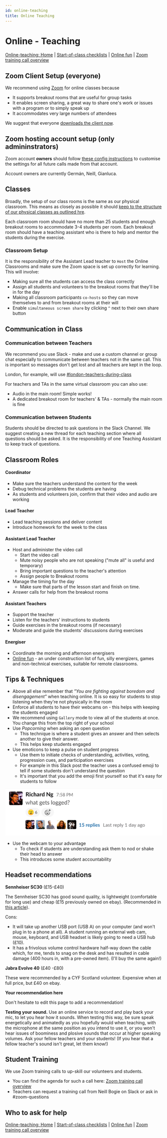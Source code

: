 ```yaml
---
id: online-teaching
title: Online Teaching
---
```


# Online - Teaching

[Online-teaching: Home](online-teaching.md) \| [Start-of-class checklists](online-start-of-class-checklists.md) \| [Online fun](online-fun.md) \| [Zoom training call overview](zoom-training-call-overview.md)

## Zoom Client Setup \(everyone\)

We recommend using [Zoom](https://zoom.us) for online classes because

* It supports breakout rooms that are useful for group tasks
* It enables screen sharing, a great way to share one's work or issues with a program or to simply speak up
* It accommodates very large numbers of attendees

We suggest that everyone [downloads the client now](https://zoom.us/download).

## Zoom hosting account setup \(only admininstrators\)

Zoom account **owners** should follow [these config instructions](online-teaching-settings.md) to customise the settings for all future calls made from that account.

Account owners are currently Germán, Neill, Gianluca.

## Classes

Broadly, the setup of our class rooms is the same as our physical classroom. This means as closely as possible it should [keep to the structure of our physical classes as outlined hre](https://docs.codeyourfuture.io/volunteers/running-a-class).

Each classroom room should have no more than 25 students and enough breakout rooms to accommodate 3-4 students per room. Each breakout room should have a teaching assistant who is there to help and mentor the students during the exercise.

### Classroom Setup

It is the responsibility of the Assistant Lead teacher to `Host` the Online Classrooms and make sure the Zoom space is set up correctly for learning. This will involve:

* Making sure all the students can access the class correctly
* Assign all students and volunteers to the breakout rooms that they'll be in for the day
* Making all classroom participants `co-hosts` so they can move themselves to and from breakout rooms at their will
* Enable `simultaneous screen share` by clicking `^` next to their own share button

## Communication in Class

### Communication between Teachers

We recommend you use Slack - make and use a custom channel or group chat especially to communicate between teachers not in the same call. This is important so messages don't get lost and all teachers are kept in the loop.

London, for example, will use [\#london-teachers-during-class](https://app.slack.com/client/T2H71EFLK/C0109KRLYTS/thread/C010D1C41K2-1584699383.012200)

For teachers and TAs in the same virtual classroom you can also use:

* Audio in the main room! Simple works!
* A dedicated breakout room for teachers' & TAs - normally the main room is fine

### Communication between Students

Students should be directed to ask questions in the Slack Channel. We suggest creating a new thread for each teaching section where all questions should be asked. It is the responsibility of one Teaching Assistant to keep track of questions.

## Classroom Roles

#### Coordinator

* Make sure the teachers understand the content for the week
* Debug technical problems the students are having
* As students and volunteers join, confirm that their video and audio are working

#### Lead Teacher

* Lead teaching sessions and deliver content
* Introduce homework for the week to the class

#### Assistant Lead Teacher

* Host and administer the video call
  * Start the video call
  * Mute noisy people who are not speaking \("mute all" is useful and temporary\)
  * Bring important questions to the teacher's attention
  * Assign people to Breakout rooms
* Manage the timing for the day
  * Make sure that parts of the lesson start and finish on time.
* Answer calls for help from the breakout rooms

#### Assistant Teachers

* Support the teacher
* Listen for the teachers' instructions to students
* Guide exercises in the breakout rooms \(if necessary\)
* Moderate and guide the students' discussions during exercises

#### Energiser

* Coordinate the morning and afternoon energisers
* [Online fun](online-fun.md) - an under construction list of fun, silly energizers, games and non-technical exercises, suitable for remote classrooms.

## Tips & Techniques

* Above all else remember that _"You are fighting against boredom and disengagement"_ when teaching online. It is so easy for students to stop listening when they're not physically in the room
* Enforce all students to have their webcams on - this helps with keeping the students engaged
* We recommend using `Gallery` mode to view all of the students at once. You change this from the top right of your school
* Use _Popcorning_ when asking an open question
  * This technique is where a student gives an answer and then selects another to give their answer.
  * This helps keep students engaged
* Use emoticons to keep a pulse on student progress
  * Use them to initiate checks of understanding, activities, voting, progression cues, and participation exercises
  * For example in this Slack post the teacher uses a confused emoji to tell if some students don't understand the question
  * It's important that you add the emoji first yourself so that it's easy for students to follow

![image-20200320142026383](../.gitbook/assets/image-20200320142026383.png)

* Use the webcam to your advantage
  * To check if students are understanding ask them to nod or shake their head to answer
  * This introduces some student accountability

## Headset recommendations

**Sennheiser SC30** \(£15-£40\)

The Sennheiser SC30 has good sound quality, is lightweight \(comfortable for long use\) and cheap \(£15 previously owned on ebay\). \(Recommended in [this article](https://ma.tt/2020/03/dont-mute-get-a-better-headset/)\).

Cons:

* It will take up another USB port \(USB A\) on your computer \(and won't plug in to a phone at all\). A student running an external web cam, mouse, keyboard, and USB headset is likely going to need a USB hub \(£10\).
* It has a frivolous volume control hardware half-way down the cable which, for me, tends to snag on the desk and has resulted in cable damage \(400 hours in, with a pre-owned item\). \(I'll buy the same again!\)

**Jabra Evolve 40** \(£40 -£80\)

These were recommended by a CYF Scotland volunteer. Expensive when at full price, but £40 on ebay.

**Your recommendation here**

Don't hesitate to edit this page to add a recommendation!

**Testing your sound.** Use an online service to record and play back your mic, to let you hear how it sounds. When testing this way, be sure speak energetically and animatedly as you hopefully would when teaching, with the microphone at the same position as you intend to use it, or you won't hear issues of boominess and plosive sounds that occur at higher speaking volumes. Ask your fellow teachers and your students! \(If you hear that a fellow teacher's sound isn't great, let them know!\)

## Student Training

We use Zoom training calls to up-skill our volunteers and students.

* You can find the agenda for such a call here: [Zoom training call overview](zoom-training-call-overview.md)
* Teachers can request a training call from Neill Bogie on Slack or ask in \#zoom-questions

## Who to ask for help

[Online-teaching: Home](online-teaching.md) \| [Start-of-class checklists](online-start-of-class-checklists.md) \| [Online fun](online-fun.md) \| [Zoom training call overview](zoom-training-call-overview.md)

